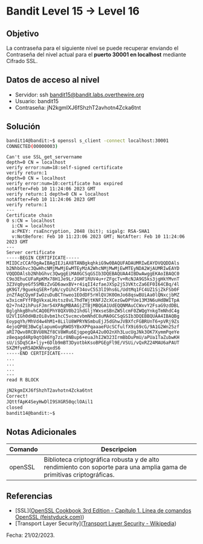 # Bandit Level 15 → Level 16

## Objetivo
La contraseña para el siguiente nivel se puede recuperar enviando el Contraseña del nivel actual para el **puerto 30001 en localhost** mediante Cifrado SSL.

## Datos de acceso al nivel
* Servidor: ssh bandit15@bandit.labs.overthewire.org
* Usuario: bandit15
* Contraseña: jN2kgmIXJ6fShzhT2avhotn4Zcka6tnt

## Solución
``` bash 
bandit14@bandit:~$ openssl s_client -connect localhost:30001 
CONNECTED(00000003) 
```
``` 
Can't use SSL_get_servername 
depth=0 CN = localhost 
verify error:num=18:self-signed certificate 
verify return:1 
depth=0 CN = localhost 
verify error:num=10:certificate has expired 
notAfter=Feb 10 11:24:06 2023 GMT 
verify return:1 depth=0 CN = localhost 
notAfter=Feb 10 11:24:06 2023 GMT 
verify return:1 
--- 
Certificate chain 
0 s:CN = localhost 
  i:CN = localhost 
  a:PKEY: rsaEncryption, 2048 (bit); sigalg: RSA-SHA1 
  v:NotBefore: Feb 10 11:23:06 2023 GMT; NotAfter: Feb 10 11:24:06 2023 GMT 
--- 
Server certificate 
-----BEGIN CERTIFICATE----- MIIDCzCCAfOgAwIBAgIEJiAX8TANBgkqhkiG9w0BAQUFADAUMRIwEAYDVQQDDAls b2NhbGhvc3QwHhcNMjMwMjEwMTEyMzA2WhcNMjMwMjEwMTEyNDA2WjAUMRIwEAYD VQQDDAlsb2NhbGhvc3QwggEiMA0GCSqGSIb3DQEBAQUAA4IBDwAwggEKAoIBAQC0 C9o3EhuCUFaRpKMx78H1Je9LrJGHF1RUV4u+rZFgcTv+RcNJA9G5ks3jgHkYMvnT 3Z3Vq0yeGf5SMBzZvGD6awxBV+r4iqII4zfaeJXSp2jS3VKtcZa6EF0I64CBq/4l gK9GT/9guekqSER+fpN/cyOihCF34ovC5S3lI9hs6L/UdtMq1FC4UZ1SjZkFSb0F znZfAqCQymFIwOzuDuBCTnweo1EOdDF5rHlQVJK0OmJo68qswBUiAa0lQNxcjbMZ w3xicmFYfFBgVkxaLHstsz8vL7hdTWjtKNFJZcXCezGwDPYUe13M3N6uHdBWITpA Q2+7n42ihPusFJmr54XPAgMBAAGjZTBjMBQGA1UdEQQNMAuCCWxvY2FsaG9zdDBL BglghkgBhvhCAQ0EPhY8QXV0b21hdGljYWxseSBnZW5lcmF0ZWQgYnkgTmNhdC4g U2VlIGh0dHBzOi8vbm1hcC5vcmcvbmNhdC8uMA0GCSqGSIb3DQEBBQUAA4IBAQBg EoypqYh/MhVd4w4hM1+8LilU8WPRYNSmbuEjJ5dGhwJVBXfcFGBRUnT6+pVRj9Zs 4ejoQP0E3BwCglapumGvgRWO5YBxXPPqaaaeFUcSCfulfX9i69cG/9A1G2Wn25zf aRI7Qwv8RCBVU8NZf8CV8WRu6EjqpegQA42u0O2nXh3LucUgJNk3OK7XymmPqeYe z8eqagd4Rp9qtQ86Yg7zLr8NBup6+euaJhI2W323IrmBbDuPmU/aPUa1TaZubwKH sU/iSDq5CA+ljy+6Dlb9mBT3DyotbkKsoBPGEgFl9E/VSUi/vQxRZ24MAU6aPAUT SXZMfyeR5ADKNhvqxdS6 
-----END CERTIFICATE----- 
... 
... 
... 
--- 
read R BLOCK
```
``` bash 
jN2kgmIXJ6fShzhT2avhotn4Zcka6tnt 
Correct! 
JQttfApK4SeyHwDlI9SXGR50qclOAil1 
closed 
bandit14@bandit:~$
```

## Notas Adicionales

|Comando | Descripcion |
|-----|-------|
| openSSL | Biblioteca criptográfica robusta y de alto rendimiento con soporte para una amplia gama de primitivas criptográficas.

## Referencias
* [SSL]([OpenSSL Cookbook 3rd Edition - Capítulo 1. Línea de comandos OpenSSL (feistyduck.com)](https://www.feistyduck.com/library/openssl-cookbook/online/openssl-command-line/index.html))
* [Transport Layer Security]([Transport Layer Security - Wikipedia](https://en.wikipedia.org/wiki/Transport_Layer_Security#SSL_1.0,_2.0,_and_3.0))

Fecha: 21/02/2023.